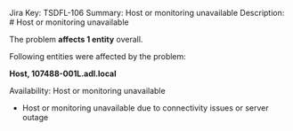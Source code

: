 Jira Key: TSDFL-106
Summary: Host or monitoring unavailable
Description: # Host or monitoring unavailable

The problem **affects 1 entity** overall.

Following entities were affected by the problem:

**Host, 107488-001L.adl.local**

Availability: Host or monitoring unavailable

- Host or monitoring unavailable due to connectivity issues or server outage
